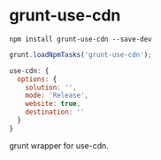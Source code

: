 grunt-use-cdn
=====================

```shell
npm install grunt-use-cdn --save-dev
```

```js
grunt.loadNpmTasks('grunt-use-cdn');
```

```js
use-cdn: {
  options: {
    solution: '',
    mode: 'Release',
    website: true,
    destination: ''
  }
}
```

grunt wrapper for use-cdn.

